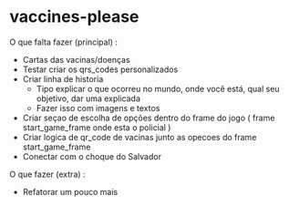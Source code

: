 # vaccines-please

O que falta fazer (principal) :
  - Cartas das vacinas/doenças
  - Testar criar os qrs_codes personalizados
  - Criar linha de historia
    - Tipo explicar o que ocorreu no mundo, onde você está, qual seu objetivo, dar uma explicada
    - Fazer isso com imagens e textos
  - Criar seçao de escolha de opções dentro do frame do jogo ( frame start_game_frame onde esta o policial )
  - Criar logica de qr_code de vacinas junto as opecoes do frame start_game_frame
  - Conectar com o choque do Salvador

O que fazer (extra) :
  - Refatorar um pouco mais

